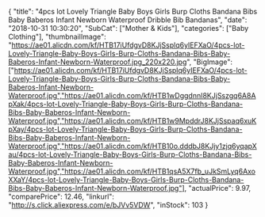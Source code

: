 {
	"title": "4pcs lot Lovely Triangle Baby Boys Girls Burp Cloths Bandana Bibs Baby Baberos Infant Newborn Waterproof Dribble Bib Bandanas",
	"date": "2018-10-31 10:30:20",
	"SubCat": ["Mother & Kids"],
	"categories": ["Baby Clothing"],
	"thumbnailImage": "https://ae01.alicdn.com/kf/HTB17iUfdgvD8KJjSsplq6yIEFXaO/4pcs-lot-Lovely-Triangle-Baby-Boys-Girls-Burp-Cloths-Bandana-Bibs-Baby-Baberos-Infant-Newborn-Waterproof.jpg_220x220.jpg",
	"BigImage": ["https://ae01.alicdn.com/kf/HTB17iUfdgvD8KJjSsplq6yIEFXaO/4pcs-lot-Lovely-Triangle-Baby-Boys-Girls-Burp-Cloths-Bandana-Bibs-Baby-Baberos-Infant-Newborn-Waterproof.jpg","https://ae01.alicdn.com/kf/HTB1wDggdnnI8KJjSszgq6A8ApXak/4pcs-lot-Lovely-Triangle-Baby-Boys-Girls-Burp-Cloths-Bandana-Bibs-Baby-Baberos-Infant-Newborn-Waterproof.jpg","https://ae01.alicdn.com/kf/HTB1w9MpddrJ8KJjSspaq6xuKpXay/4pcs-lot-Lovely-Triangle-Baby-Boys-Girls-Burp-Cloths-Bandana-Bibs-Baby-Baberos-Infant-Newborn-Waterproof.jpg","https://ae01.alicdn.com/kf/HTB10o.dddbJ8KJjy1zjq6yqapXau/4pcs-lot-Lovely-Triangle-Baby-Boys-Girls-Burp-Cloths-Bandana-Bibs-Baby-Baberos-Infant-Newborn-Waterproof.jpg","https://ae01.alicdn.com/kf/HTB1qsA5X7fb_uJkSmLyq6AxoXXaY/4pcs-lot-Lovely-Triangle-Baby-Boys-Girls-Burp-Cloths-Bandana-Bibs-Baby-Baberos-Infant-Newborn-Waterproof.jpg"],
	"actualPrice": 9.97,
	"comparePrice": 12.46,
	"linkurl": "http://s.click.aliexpress.com/e/bJVv5VDW",
	"inStock": 103
}
